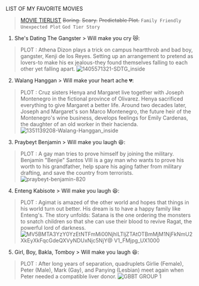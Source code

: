 LIST OF MY FAVORITE MOVIES
>[MOVIE TIERLIST](https://www.FMovies.com)
> ~~Boring.~~  ~~Scary.~~ ~~Predictable Plot.~~
`Family Friendly`
`Unexpected Plot`
`God Tier Story`

  
1. She's Dating The Gangster  > Will make you cry 😿:
> PLOT : Athena Dizon plays a trick on campus heartthrob and bad boy, gangster, Kenji de los Reyes. Setting up an arrangement to pretend as lovers-to make his ex jealous-they found themselves falling to each other yet falling apart.
 ![1405571321-SDTG_inside](https://user-images.githubusercontent.com/104140138/208019314-1651377d-08e5-4f9b-a828-f2aaa41999fd.jpg)

 
2. Walang Hanggan > Will make your heart ache 💔:
> PLOT : Cruz sisters Henya and Margaret live together with Joseph Montenegro in the fictional province of Olivarez. Henya sacrificed everything to give Margaret a better life. Around two decades later, Joseph and Margaret's son Marco Montenegro, the future heir of the Montenegro's wine business, develops feelings for Emily Cardenas, the daughter of an old worker in their hacienda. 
![1351139208-Walang-Hanggan_inside](https://user-images.githubusercontent.com/104140138/208019385-49ddd238-14ae-4054-9f8c-161a86286bec.jpg)


3. Praybeyt Benjamin  > Will make you laugh 😆:
> PLOT : A gay man tries to prove himself by joining the military. Benjamin "Benjie" Santos VIII is a gay man who wants to prove his worth to his grandfather, help spare his aging father from military drafting, and save the country from terrorists.
 ![praybeyt-benjamin-820](https://user-images.githubusercontent.com/104140138/208019217-5cf22429-4681-4b4d-bec1-f81ac2237943.jpg)

 
4. Enteng Kabisote > Will make you laugh 😆:
> PLOT : Agimat is amazed of the other world and hopes that things in his world turn out better. His dream is to have a happy family like Enteng's. The story unfolds: Satana is the one ordering the monsters to snatch children so that she can use their blood to revive Ragat, the powerful lord of darkness.
![MV5BMTA3YzY0YzEtNTFmMi00NjhlLTljZTAtOTBmMjM1NjFkNmU2XkEyXkFqcGdeQXVyNDUxNjc5NjY@ _V1_FMjpg_UX1000_](https://user-images.githubusercontent.com/104140138/208019566-d757a41a-2704-462d-a666-3a4c7540d69f.jpg)


5. Girl, Boy, Bakla, Tomboy > Will make you laugh 😆:
> PLOT : After long years of separation, quadruplets Girlie (Female), Peter (Male), Mark (Gay), and Panying (Lesbian) meet again when Peter needed a compatible liver donor.
![GBBT GROUP 1](https://user-images.githubusercontent.com/104140138/208019863-62022322-bb77-40f6-8ca2-595947de4d5f.jpg)







